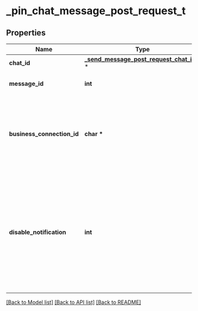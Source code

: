 # _pin_chat_message_post_request_t

## Properties
Name | Type | Description | Notes
------------ | ------------- | ------------- | -------------
**chat_id** | [**_send_message_post_request_chat_id_t**](_send_message_post_request_chat_id.md) \* |  | 
**message_id** | **int** | Identifier of a message to pin | 
**business_connection_id** | **char \*** | Unique identifier of the business connection on behalf of which the message will be pinned | [optional] 
**disable_notification** | **int** | Pass *True* if it is not necessary to send a notification to all chat members about the new pinned message. Notifications are always disabled in channels and private chats. | [optional] 

[[Back to Model list]](../README.md#documentation-for-models) [[Back to API list]](../README.md#documentation-for-api-endpoints) [[Back to README]](../README.md)


